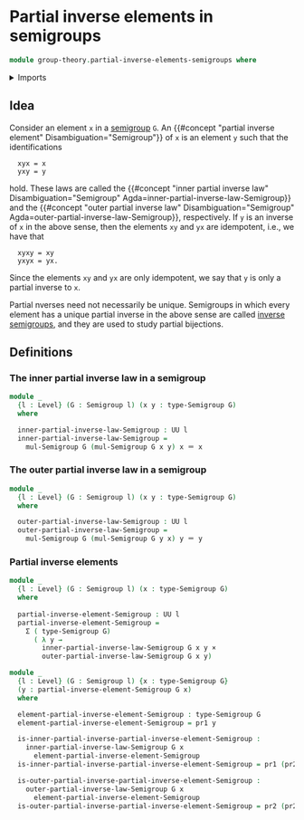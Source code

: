 # Partial inverse elements in semigroups

```agda
module group-theory.partial-inverse-elements-semigroups where
```

<details><summary>Imports</summary>

```agda
open import foundation.cartesian-product-types
open import foundation.dependent-pair-types
open import foundation.identity-types
open import foundation.universe-levels

open import group-theory.semigroups
```

</details>

## Idea

Consider an element `x` in a [semigroup](group-theory.semigroups.md) `G`. An {{#concept "partial inverse element" Disambiguation="Semigroup"}} of `x` is an element `y` such that the identifications

```text
  xyx = x
  yxy = y
```

hold. These laws are called the {{#concept "inner partial inverse law" Disambiguation="Semigroup" Agda=inner-partial-inverse-law-Semigroup}} and the {{#concept "outer partial inverse law" Disambiguation="Semigroup" Agda=outer-partial-inverse-law-Semigroup}}, respectively. If `y` is an inverse of `x` in the above sense, then the elements `xy` and `yx` are idempotent, i.e., we have that

```text
  xyxy = xy
  yxyx = yx.
```

Since the elements `xy` and `yx` are only idempotent, we say that `y` is only a partial inverse to `x`.

Partial nverses need not necessarily be unique. Semigroups in which every element has a unique partial inverse in the above sense are called [inverse semigroups](group-theory.inverse-semigroups.md), and they are used to study partial bijections.

## Definitions

### The inner partial inverse law in a semigroup

```agda
module _
  {l : Level} (G : Semigroup l) (x y : type-Semigroup G)
  where

  inner-partial-inverse-law-Semigroup : UU l
  inner-partial-inverse-law-Semigroup =
    mul-Semigroup G (mul-Semigroup G x y) x ＝ x
```

### The outer partial inverse law in a semigroup

```agda
module _
  {l : Level} (G : Semigroup l) (x y : type-Semigroup G)
  where

  outer-partial-inverse-law-Semigroup : UU l
  outer-partial-inverse-law-Semigroup =
    mul-Semigroup G (mul-Semigroup G y x) y ＝ y
```

### Partial inverse elements

```agda
module _
  {l : Level} (G : Semigroup l) (x : type-Semigroup G)
  where
  
  partial-inverse-element-Semigroup : UU l
  partial-inverse-element-Semigroup =
    Σ ( type-Semigroup G)
      ( λ y →
        inner-partial-inverse-law-Semigroup G x y ×
        outer-partial-inverse-law-Semigroup G x y)

module _
  {l : Level} (G : Semigroup l) {x : type-Semigroup G}
  (y : partial-inverse-element-Semigroup G x)
  where

  element-partial-inverse-element-Semigroup : type-Semigroup G
  element-partial-inverse-element-Semigroup = pr1 y

  is-inner-partial-inverse-partial-inverse-element-Semigroup :
    inner-partial-inverse-law-Semigroup G x
      element-partial-inverse-element-Semigroup
  is-inner-partial-inverse-partial-inverse-element-Semigroup = pr1 (pr2 y)

  is-outer-partial-inverse-partial-inverse-element-Semigroup :
    outer-partial-inverse-law-Semigroup G x
      element-partial-inverse-element-Semigroup
  is-outer-partial-inverse-partial-inverse-element-Semigroup = pr2 (pr2 y)
```
